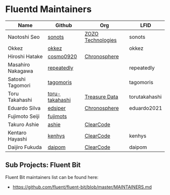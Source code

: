 # Fluentd Maintainers

| Name | Github | Org | LFID |
|---|---|---|---|
| Naotoshi Seo | [sonots](https://github.com/sonots) | [ZOZO Technologies](https://tech.zozo.com/en/) | sonots |
| Okkez | [okkez](https://github.com/okkez) | | okkez |
| Hiroshi Hatake | [cosmo0920](https://github.com/cosmo0920) | [Chronosphere](https://chronosphere.io/) | |
| Masahiro Nakagawa | [repeatedly](https://github.com/repeatedly) | |repeatedly |
| Satoshi Tagomori | [tagomoris](https://github.com/tagomoris) | | tagomoris |
| Toru Takahashi | [toru-takahashi](https://github.com/toru-takahashi) | [Treasure Data](https://www.treasuredata.com/) | torutakahashi |
| Eduardo Silva | [edsiper](https://github.com/edsiper) | [Chronosphere](https://chronosphere.io/) | eduardo2021 |
| Fujimoto Seiji | [fujimots](https://github.com/fujimots) | | |
| Takuro Ashie | [ashie](https://github.com/ashie) | [ClearCode](https://www.clear-code.com/) | |
| Kentaro Hayashi | [kenhys](https://github.com/kenhys) | [ClearCode](https://www.clear-code.com/) | kenhys |
| Daijiro Fukuda | [daipom](https://github.com/daipom) | [ClearCode](https://www.clear-code.com/) | daipom |

## Sub Projects: Fluent Bit

Fluent Bit maintainers list can be found here:

- https://github.com/fluent/fluent-bit/blob/master/MAINTAINERS.md
